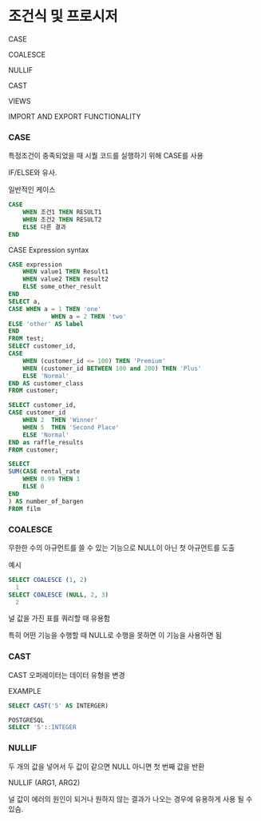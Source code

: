 # 조건식 및 프로시저

CASE

COALESCE

NULLIF

CAST

VIEWS

IMPORT AND EXPORT FUNCTIONALITY

### CASE

특정조건이 충족되었을 때 시퀄 코드를 실행하기 위해 CASE를 사용

IF/ELSE와 유사.

일반적인 케이스

```sql
CASE
	WHEN 조건1 THEN RESULT1
	WHEN 조건2 THEN RESULT2
	ELSE 다른 결과
END 
```

CASE Expression syntax

```sql
CASE expression
	WHEN value1 THEN Result1
	WHEN value2 THEN result2
	ELSE some_other_result
END
SELECT a,
CASE WHEN a = 1 THEN 'one'
			WHEN a = 2 THEN 'two'
ELSE 'other' AS label
END
FROM test;
SELECT customer_id,
CASE 
	WHEN (customer_id <= 100) THEN 'Premium'
	WHEN (customer_id BETWEEN 100 and 200) THEN 'Plus'
	ELSE 'Normal'
END AS customer_class
FROM customer;

SELECT customer_id,
CASE customer_id
	WHEN 2  THEN 'Winner'
	WHEN 5 	THEN 'Second Place'
	ELSE 'Normal'
END as raffle_results
FROM customer;

SELECT
SUM(CASE rental_rate
	WHEN 0.99 THEN 1
	ELSE 0
END
) AS number_of_bargen
FROM film
```

### COALESCE

무한한 수의 아규먼트를 쓸 수 있는 기능으로 NULL이 아닌 첫 아규먼트를 도출

예시

```sql
SELECT COALESCE (1, 2)
  1
SELECT COALESCE (NULL, 2, 3)
  2
```

널 값을 가진 표를 쿼리할 때 유용함

특히 어떤 기능을 수행할 때 NULL로 수행을 못하면 이 기능을 사용하면 됨

### CAST

CAST 오퍼레이터는 데이터 유형을 변경

EXAMPLE

```sql
SELECT CAST('5' AS INTERGER)

POSTGRESQL
SELECT '5'::INTEGER
```

### NULLIF

두 개의 값을 넣어서 두 값이 같으면 NULL 아니면 첫 번째 값을 반환

NULLIF (ARG1, ARG2)

널 값이 에러의 원인이 되거나 원하지 않는 결과가 나오는 경우에 유용하게 사용 될 수 있슴.